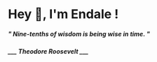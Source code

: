 <h1 title="head"> Hey 👋, I'm Endale !</h1>

**<h5><i>" Nine-tenths of wisdom is being wise in time. "</i></h5>**

*<b>___ Theodore Roosevelt ___</b>*
